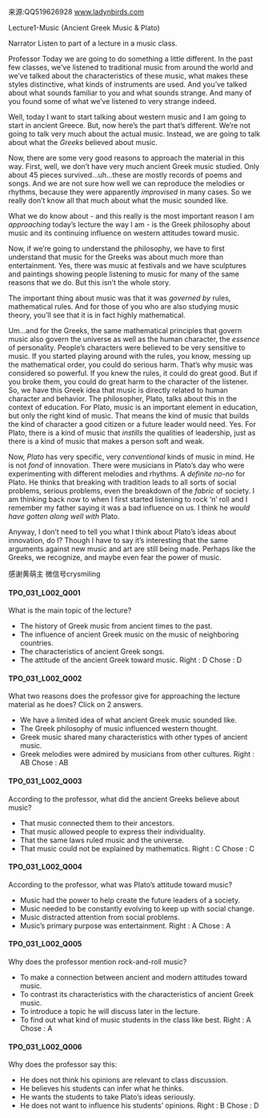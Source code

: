 来源:QQ519626928 www.ladynbirds.com

Lecture1-Music (Ancient Greek Music & Plato) 

Narrator 
Listen to part of a lecture in a music class. 
  
Professor 
Today we are going to do something a little different. In the past few classes, we’ve listened to traditional music from around the world and we’ve talked about the characteristics of these music, what makes these styles distinctive, what kinds of instruments are used. And you’ve talked about what sounds familiar to you and what sounds strange. And many of you found some of what we’ve listened to very strange indeed. 

Well, today I want to start talking about western music and I am going to start in ancient Greece. But, now here’s the part that’s different. We’re not going to talk very much about the actual music. Instead, we are going to talk about what the *Greeks* believed about music. 

Now, there are some very good reasons to approach the material in this way. First, well, we don’t have very much ancient Greek music studied. Only about 45 pieces survived…uh…these are mostly records of poems and songs. And we are not sure how well we can reproduce the melodies or rhythms, because they were apparently *improvised* in many cases. So we really don’t know all that much about what the music sounded like. 

What we do know about - and this really is the most important reason I am *approaching* today’s lecture the way I am - is the Greek philosophy about music and its continuing influence on western attitudes toward music. 

Now, if we’re going to understand the philosophy, we have to first understand that music for the Greeks was about much more than entertainment. Yes, there was music at festivals and we have sculptures and paintings showing people listening to music for many of the same reasons that we do. But this isn’t the whole story. 

The important thing about music was that it was *governed by* rules, mathematical rules. And for those of you who are also studying music theory, you’ll see that it is in fact highly mathematical. 

Um…and for the Greeks, the same mathematical principles that govern music also govern the universe as well as the human character, the *essence* of personality. People’s characters were believed to be very sensitive to music. If you started playing around with the rules, you know, messing up the mathematical order, you could do serious harm.
 That’s why music was considered so powerful. If you knew the rules, it could do great good. But if you broke them, you could do great harm to the character of the listener. 
So, we have this Greek idea that music is directly related to human character and behavior. 
The philosopher, Plato, talks about this in the context of education. For Plato, music is an important element in education, but only the right kind of music. That means the kind of music that builds the kind of character a good citizen or a future leader would need. Yes. For Plato, there is a kind of music that *instills* the qualities of leadership, just as there is a kind of music that makes a person soft and weak. 

Now, *Plato* has very specific, very *conventional* kinds of music in mind. He is not *fond* of innovation. There were musicians in Plato’s day who were experimenting with different melodies and rhythms. A *definite no-no* for Plato. He thinks that breaking with tradition leads to all sorts of social problems, serious problems, even the breakdown of the *fabric* of society. I am thinking back now to when I first started listening to rock ‘n’ roll and I remember my father saying it was a bad influence on us. I think he *would have gotten along well with* Plato. 

Anyway, I don’t need to tell you what I think about Plato’s ideas about innovation, do I? Though I have to say it’s interesting that the same arguments against new music and art are still being made. Perhaps like the Greeks, we recognize, and maybe even fear the power of music. 

感谢黄萌主 微信号crysmiling

#### TPO_031_L002_Q001
What is the main topic of the lecture?
- The history of Greek music from ancient times to the past.
- The influence of ancient Greek music on the music of neighboring countries.
- The characteristics of ancient Greek songs.
- The attitude of the ancient Greek toward music.
Right : D	Chose : D


#### TPO_031_L002_Q002
What two reasons does the professor give for approaching the lecture material as he does? Click on 2 answers.
- We have a limited idea of what ancient Greek music sounded like.
- The Greek philosophy of music influenced western thought.
- Greek music shared many characteristics with other types of ancient music.
- Greek melodies were admired by musicians from other cultures.
Right : AB	Chose :  AB


#### TPO_031_L002_Q003
According to the professor, what did the ancient Greeks believe about music?
- That music connected them to their ancestors.
- That music allowed people to express their individuality.
- That the same laws ruled music and the universe.
- That music could not be explained by mathematics.
Right : C	Chose : C


#### TPO_031_L002_Q004
According to the professor, what was Plato’s attitude toward music?
- Music had the power to help create the future leaders of a society.
- Music needed to be constantly evolving to keep up with social change.
- Music distracted attention from social problems.
- Music’s primary purpose was entertainment.
Right : A	Chose : A


#### TPO_031_L002_Q005
Why does the professor mention rock-and-roll music?
- To make a connection between ancient and modern attitudes toward music.
- To contrast its characteristics with the characteristics of ancient Greek music.
- To introduce a topic he will discuss later in the lecture.
- To find out what kind of music students in the class like best.
Right : A	Chose : A


#### TPO_031_L002_Q006
Why does the professor say this:
- He does not think his opinions are relevant to class discussion.
- He believes his students can infer what he thinks.
- He wants the students to take Plato’s ideas seriously.
- He does not want to influence his students’ opinions.
Right : B	Chose : D
